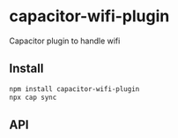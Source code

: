 # capacitor-wifi-plugin

Capacitor plugin to handle wifi

## Install

```bash
npm install capacitor-wifi-plugin
npx cap sync
```

## API

<docgen-index></docgen-index>

<docgen-api>
<!-- run docgen to generate docs from the source -->
<!-- More info: https://github.com/ionic-team/capacitor-docgen -->
</docgen-api>
